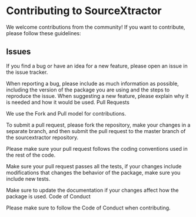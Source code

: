 # Contributing to SourceXtractor

We welcome contributions from the community! If you want to contribute, please follow these guidelines:

## Issues
If you find a bug or have an idea for a new feature, please open an issue in the issue tracker.

When reporting a bug, please include as much information as possible, including the version of the package you are using and the steps to reproduce the issue.
When suggesting a new feature, please explain why it is needed and how it would be used.
Pull Requests

We use the Fork and Pull model for contributions.

To submit a pull request, please fork the repository, make your changes in a separate branch, and then submit the pull request to the master branch of the sourcextractor repository.

Please make sure your pull request follows the coding conventions used in the rest of the code.

Make sure your pull request passes all the tests, if your changes include modifications that changes the behavior of the package, make sure you include new tests.

Make sure to update the documentation if your changes affect how the package is used.
Code of Conduct

Please make sure to follow the Code of Conduct when contributing.